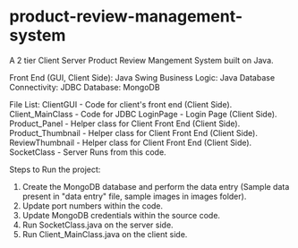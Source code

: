 # product-review-management-system
A 2 tier Client Server Product Review Mangement System built on Java.

Front End (GUI, Client Side): Java Swing
Business Logic: Java
Database Connectivity: JDBC
Database: MongoDB



File List:
ClientGUI - Code for client's front end (Client Side).
Client_MainClass - Code for 
JDBC
LoginPage - Login Page (Client Side).
Product_Panel - Helper class for Client Front End (Client Side).
Product_Thumbnail - Helper class for Client Front End (Client Side).
ReviewThumbnail - Helper class for Client Front End (Client Side).
SocketClass - Server Runs from this code.

Steps to Run the project:
1. Create the MongoDB database and perform the data entry (Sample data present in "data entry" file, sample images in images folder).
2. Update port numbers within the code.
3. Update MongoDB credentials within the source code.
4. Run SocketClass.java on the server side.
5. Run Client_MainClass.java on the client side.
